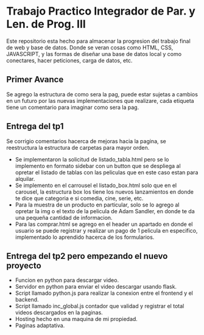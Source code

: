 # Trabajo Practico Integrador de Par. y Len. de Prog. III
Este repositorio esta hecho para almacenar la progresion del trabajo final de web y base de datos. Donde se veran cosas como HTML, CSS, JAVASCRIPT, y las formas de diseñar una base de datos local y como conectares, hacer peticiones, carga de datos, etc.

## Primer Avance
Se agrego la estructura de como sera la pag, puede estar sujetas a cambios en un futuro por las nuevas implementaciones que realizare, cada etiqueta tiene un comentario para imaginar como sera la pag. 

## Entrega del tp1
Se corrigio comentarios hacerca de mejoras hacia la pagina, se reestructura la estructura de carpetas para mayor orden. 
- Se implementaron la solicitud de listado_tabla.html pero se lo implemento en formato sidebar con un button que se despliega al opretar el listado de tablas con las peliculas que en este caso estan para alquilar.
- Se implemento en el carrousel el listado_box.html solo que en el carousel, la estructura box los tiene los nuevos lanzamientos en donde te dice que categoria e si comedia, cine, serie, etc.
- Para la muestra de un producto en particular, solo se lo agrego al opretar la img o el texto de la pelicula de Adam Sandler, en donde te da una pequeña cantidad de informacion.
- Para las comprar.html se agrego en el header un apartado en donde el usuario se puede registrar y realizar un pago de 1 pelicula en especifico, implementado lo aprendido hacerca de los formularios.

## Entrega del tp2 pero empezando el nuevo proyecto
- Funcion en python para descargar video.
- Servidor en python para enviar el video descargar usando flask.
- Script llamado python.js para realizar la conexion entre el frontend y el backend.
- Script llamado inc_global.js contador que validad y registrar el total videos descargados en la paginas.
- Hosting hecho en una maquina de mi propiedad.
- Paginas adaptativa.
